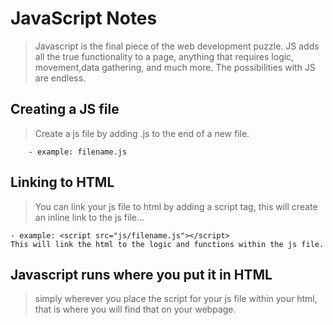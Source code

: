 # JavaScript Notes
> Javascript is the final piece of the web development puzzle. JS adds all the true functionality to a page, anything that requires logic, movement,data gathering, and much more. The possibilities with JS are endless. 
## Creating a JS file
> Create a js file by adding .js to the end of a new file.
       
        - example: filename.js

## Linking to HTML 
> You can link your js file to html by adding a script tag, this will create an inline link to the js file...

    - example: <script src="js/filename.js"></script>
    This will link the html to the logic and functions within the js file.
## Javascript runs where you put it in HTML
> simply wherever you place the script for your js file within your html, that is where you will find that on your webpage.
